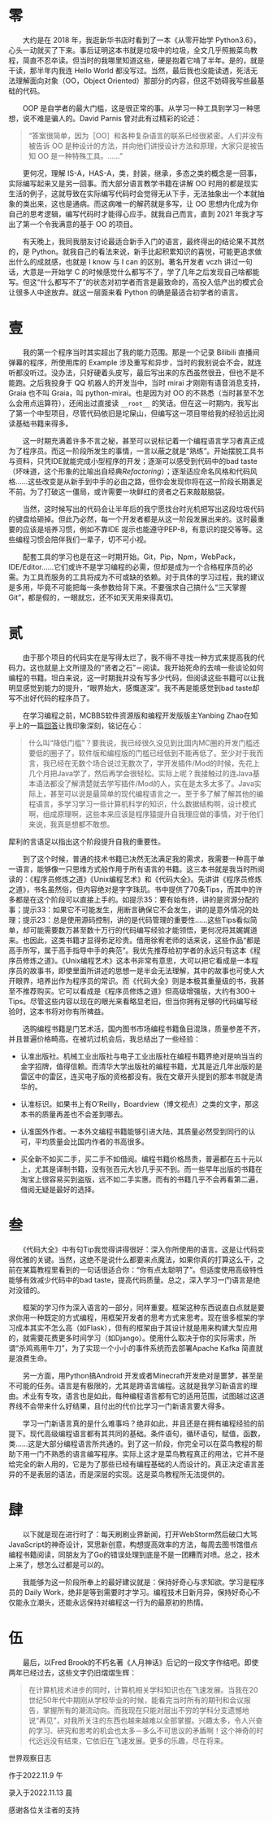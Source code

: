 # 零
　　大约是在 2018 年，我逛新华书店时看到了一本《从零开始学 Python3.6》，心头一动就买了下来。事后证明这本书就是垃圾中的垃圾，全文几乎照搬菜鸟教程，简直不忍卒读。但当时的我哪里知道这些，硬是抱着它啃了半年。是的，就是干读，那半年内我连 Hello World 都没写过。当然，最后我也没能读透，死活无法理解面向对象（OO，Object Oriented）那部分的内容，但这不妨碍我写些最基础的代码。

　　OOP 是自学者的最大门槛，这是很正常的事。从学习一种工具到学习一种思想，说不难是骗人的。David Parnis 曾对此有过精彩的论述：
> “答案很简单，因为［OO］和各种复杂语言的联系已经很紧密。人们并没有被告诉 OO 是种设计的方法，并向他们讲授设计方法和原理，大家只是被告知 OO 是一种特殊工具。……”

　　更何况，理解 IS-A，HAS-A，类，封装，继承，多态之类的概念是一回事，实际编写起来又是另一回事。而大部分语言教学书籍在讲解 OO 时用的都是现实生活的例子，这就导致在实际编写代码时会觉得无从下手，无法抽象出一个本就抽象的类出来，这也是通病。而这病唯一的解药就是多写，让 OO 思想内化成为你自己的思考逻辑，编写代码时才能得心应手。就我自己而言，直到 2021 年我才写出了第一个令我满意的基于 OO 的项目。

　　有天晚上，我同我朋友讨论最适合新手入门的语言，最终得出的结论果不其然的，是 Python。就我自己的看法来说，新手比起积累知识的喜悦，可能更追求做出什么的成就感，也就是 I know 与 I can 的区别。著名开发者 vczh 讲过一句话，大意是一开始学 C 的时候感觉什么都写不了，学了几年之后发现自己啥都能写。但这“什么都写不了”的状态对初学者而言是最致命的，高投入低产出的模式会让很多人中途放弃。就这一层面来看 Python 的确是最适合初学者的语言。

# 壹

　　我的第一个程序当时其实超出了我的能力范围。那是一个记录 Bilibili 直播间弹幕的程序，所使用库的 Example 涉及重写和异步，当时的我别说会不会，就连听都没听过。没办法，只好硬着头皮写，最后写出来的东西虽然很丑，但也不是不能跑。之后我投身于 QQ 机器人的开发当中，当时 mirai 才刚刚有语音消息支持，Graia 也不叫 Graia，叫 python-mirai。也是因为对 OO 的不熟悉（当时甚至不怎么会用点运算符），还闹出过直接读 `__root__` 的笑话。但在这一时期内，我写出了第一个中型项目，尽管代码依旧是坨屎山，但编写这一项目带给我的经验远比阅读基础书籍来得多。

　　这一时期充满着许多不言之秘，甚至可以说标记着一个编程语言学习者真正成为了程序员。而这一阶段所发生的事情，一言以蔽之就是“熟练”。开始摆脱工具书与资料，只凭IDE就能完成小型程序的开发；逐渐可以感受到代码中的bad taste（坏味道，这个形象的比喻出自经典*Refactoring*）；逐渐适应命名风格和代码风格……这些改变是从新手到中手的必由之路，但你会发现你将在这一阶段长期裹足不前。为了打破这一僵局，或许需要一块鲜红的贤者之石来敲敲脑袋。

　　当然，这时候写出的代码会让半年后的我宁愿找台时光机把写出这段垃圾代码的键盘给砸掉。但此乃必然，每一个开发者都是从这一阶段发展出来的。这时最重要的应该是培养习惯，例如不靠IDE 提示也能遵守PEP-8，有意识的提交等等。这些编程习惯会陪伴我们一辈子，切不可小视。

　　配套工具的学习也是在这一时期开始。Git，Pip，Npm，WebPack，IDE/Editor……它们或许不是学习编程的必需，但却是成为一个合格程序员的必需。为工具而服务的工具将成为不可或缺的依赖。对于具体的学习过程，我的建议是多用，毕竟不可能把每一条参数给背下来。不要强求自己搞什么“三天掌握Git”，都是假的，一眼就忘，还不如天天用来得真切。

# 贰

　　由于那个项目的代码实在是写得太烂了，我不得不寻找一种方式来提高我的代码力。这也就是上文所提及的“贤者之石”－阅读。我开始死命的去啃一些谈论如何编程的书籍。坦白来说，这一时期我并没有写多少代码，但阅读这些书籍可以让我明显感觉到能力的提升，“眼界始大，感慨遂深”。我不再是能感觉到bad taste却写不出好代码的程序员了。

　　在学习编程之前，MCBBS软件资源版和编程开发版版主Yanbing Zhao在知乎上的一篇[回答](https://www.zhihu.com/answer/206584431)让我印象深刻，铭记在心：
> 什么叫“降低门槛”？要我说，我已经很久没见到比国内MC圈的开发门槛还要低的圈子了，软件版和编程版的门槛已经低到不能再低了。至少对于我而言，我已经在无数个场合说过无数次了，学开发插件/Mod的时候，先花上几个月把Java学了，然后再学会很轻松。实际上呢？我接触过的连Java基本语法都没了解清楚就去学写插件/Mod的人，实在是太多太多了。Java实际上，甚至可以说是最简单的现代编程语言之一。至于多了解了解其他的编程语言，多学习学习一些计算机科学的知识，什么数据结构啊，设计模式啊，组成原理啊，这些本来应该是程序猿提升自我理应做的事情，对于他们来说，我真是想都不敢想。

犀利的言语足以指出这个阶段提升自我的重要性。

　　到了这个时候，普通的技术书籍已决然无法满足我的需求，我需要一种高于单一语言，能够像一只思维方式般作用于所有语言的书籍。这三本书就是我当时所阅读的：《程序员修炼之道》《Unix编程艺术》和《代码大全》。先讲讲《程序员修炼之道》，书名虽然俗，但内容绝对是字字珠玑。书中提供了70条Tips，而其中的许多都是在这个阶段可以直接上手的。如提示35：要有始有终，讲的是资源分配的事；提示33：如果它不可能发生，用断言确保它不会发生，讲的是意外情况的处理；提示23：总是使用源码控制，讲的是代码管理的重要性……这些Tips看似简单，却可能需要数万甚至数十万行的代码编写经验才能领悟，更何况将其娓娓道来。也因此，这类书籍才显得弥足珍贵。借用徐宥老师的话来说，这些作品“都是高手所写，属于高手指导中手的典范”。我优先推荐给初学者的永远只有这本《程序员修炼之道》。《Unix编程艺术》这本书非常有意思，大可以把它看成是一本程序员的故事书，即使里面所讲述的思想一是半会无法理解，其中的故事也可使人大开眼界，培养出作为程序员的常识。而《代码大全》则是本极其重量级的书，我甚至不推荐购买。它可以看成是《程序员修炼之道》但高级增强版，大约有300＋Tips。尽管这些内容以现在的眼光来看略显老旧，但当你拥有足够的代码编写经验时，这本书将对你有所裨益。

　　选购编程书籍是门艺术活，国内图书市场编程书籍鱼目混珠，质量参差不齐，并且普遍价格畸高。在被坑过机会后，我总结出了一些经验：

- 认准出版社。机械工业出版社与电子工业出版社在编程书籍界绝对是响当当的金字招牌，值得信赖。而清华大学出版社的编程书籍，尤其是近几年出版的是雷区中的雷区，连买电子版的资格都没有。我在文章开头提到的那本书就是清华的。

- 认准标识。如果书上有O’Reilly，Boardview（博文视点）之类的文字，那这本书的质量再差也不会差到哪去。

- 认准国外作者。一本外文编程书籍能够引进大陆，其质量必然受到同行的认可，平均质量会比国内作者的书高很多。

- 买全新不如买二手，买二手不如借阅。编程书籍价格昂贵，普遍都在五十元以上，尤其是译制书籍，没有张百元大钞几乎买不到。而一些早年出版的书籍在淘宝上很容易买到盗版，远不如二手实惠。而有的书籍几乎不会再看第二遍，借阅无疑是最好的选择。

# 叁

　　《代码大全》中有句Tip我觉得讲得很好：深入你所使用的语言。这是让代码变得优雅的关键。当然，这绝不是说什么都要来点魔法，如果你真的打算这么干，之前在某篇教程里看到的一句话很适合你：“你有点太聪明了”。但适度使用高级特性能够有效减少代码中的bad taste，提高代码质量。总之，深入学习一门语言是绝对没错的。

　　框架的学习作为深入语言的一部分，同样重要。框架这种东西说直白点就是要求你用一种既定的方式编程，用框架开发者的思考方式来思考。现在很多框架的学习成本其实不怎么高（如Flask），但有的框架由于其设计就是用来构建大型应用的，就需要花费更多时间学习（如Django）。使用什么取决于你的实际需求，所谓“杀鸡焉用牛刀”，为了实现一个小小的事件系统而去部署Apache Kafka 简直就是浪费生命。

　　另一方面，用Python搞Android 开发或者Minecraft开发绝对是噩梦，甚至是不可能的任务。语言是有极限的，尤其是跨语言编程。这就是我学习新语言的理由。术业有专攻，语言也是如此，每种编程语言都有它的适用范围，试图越过这道界线不会带来什么好结果，且付出的代价比学习一门新语言要大得多。

　　学习一门新语言真的是什么难事吗？绝非如此，并且还是在拥有编程经验的前提下。现代高级编程语言都有其共同的基础。条件语句，循环语句，赋值，函数，类……这是大部分编程语言所共通的。到了这一阶段，你完全可以在菜鸟教程的帮助下用一门不熟悉的语言编写程序。实际上这才是菜鸟教程真正的用法，它并不是给完全的新人用的，它是为了那些已经有编程基础的人而设计的。真正决定语言差异的不是表层的语法，而是深层的实现。这是菜鸟教程所无法提供的。

# 肆

　　以下就是现在进行时了：每天刷刷业界新闻，打开WebStorm然后破口大骂JavaScript的神奇设计，冥思新创意，构想提高效率的方法，每周去图书馆借点编程书籍阅读，同朋友为了Go的错误处理到底是不是一团糟而对喷。总之，技术上来了，想怎么过都是可以的。

　　我能够为这一阶段所奉上的最好建议就是：保持好奇心与求知欲。学习是程序员的 Daily Work，绝非是等到需要时才学习。编程技术日新月异，保持好奇心不仅能永立潮头，还能永远保持对编程这一行为的最原初的热情。

# 伍

　　最后，以Fred Brook的不朽名著《人月神话》后记的一段文字作结吧。即使两年已经过去，这些文字仍旧熠熠生辉：
> 在计算机技术进步的同时，计算机相关学科知识也在飞速发展。当我在20世纪50年代中期刚从学校毕业的时候，能看完当时所有的期刊和会议报告，掌握所有的潮流动向。而我现在只能对层出不穷的学科分支遗憾地说“再见”，对我所关注的东西也越来越难以全部掌握。兴趣太多，令人兴奋的学习、研究和思考的机会也太多－多么不可思议的矛盾啊！这个神奇的时代远远没有结束，它依旧在飞速发展。更多的乐趣，尽在将来。

世界观察日志

作于2022.11.9 午

录入于2022.11.13 晨

感谢各位关注者的支持
